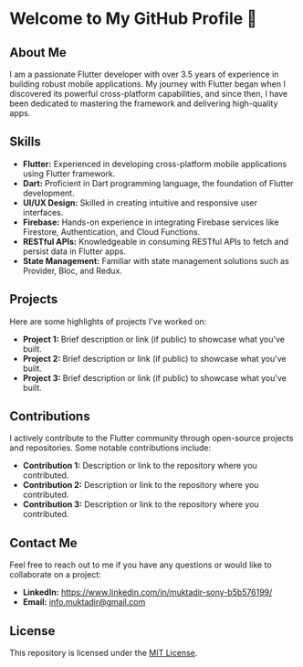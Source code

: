 # Welcome to My GitHub Profile 👋

## About Me
I am a passionate Flutter developer with over 3.5 years of experience in building robust mobile applications. My journey with Flutter began when I discovered its powerful cross-platform capabilities, and since then, I have been dedicated to mastering the framework and delivering high-quality apps.

## Skills
- **Flutter:** Experienced in developing cross-platform mobile applications using Flutter framework.
- **Dart:** Proficient in Dart programming language, the foundation of Flutter development.
- **UI/UX Design:** Skilled in creating intuitive and responsive user interfaces.
- **Firebase:** Hands-on experience in integrating Firebase services like Firestore, Authentication, and Cloud Functions.
- **RESTful APIs:** Knowledgeable in consuming RESTful APIs to fetch and persist data in Flutter apps.
- **State Management:** Familiar with state management solutions such as Provider, Bloc, and Redux.

## Projects
Here are some highlights of projects I've worked on:

- **Project 1:** Brief description or link (if public) to showcase what you've built.
- **Project 2:** Brief description or link (if public) to showcase what you've built.
- **Project 3:** Brief description or link (if public) to showcase what you've built.

## Contributions
I actively contribute to the Flutter community through open-source projects and repositories. Some notable contributions include:

- **Contribution 1:** Description or link to the repository where you contributed.
- **Contribution 2:** Description or link to the repository where you contributed.
- **Contribution 3:** Description or link to the repository where you contributed.

## Contact Me
Feel free to reach out to me if you have any questions or would like to collaborate on a project:

- **LinkedIn:** https://www.linkedin.com/in/muktadir-sony-b5b576199/
- **Email:** info.muktadir@gmail.com

## License
This repository is licensed under the [MIT License](LICENSE).
